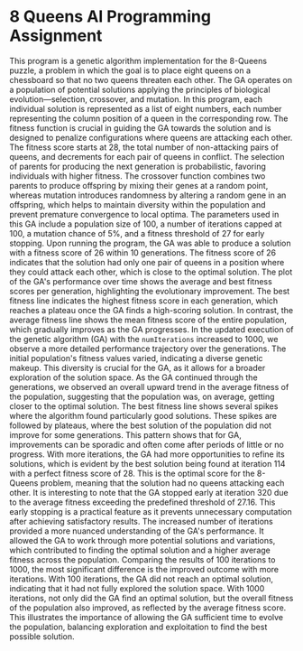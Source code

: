 # 8 Queens AI Programming Assignment 

  This program is a genetic algorithm implementation for the 8-Queens puzzle, a problem in which the goal is to place eight queens on a chessboard so that no two queens threaten each other. The GA operates on a population of potential solutions applying the principles of biological evolution—selection, crossover, and mutation.
  In this program, each individual solution is represented as a list of eight numbers, each number representing the column position of a queen in the corresponding row. The fitness function is crucial in guiding the GA towards the solution and is designed to penalize configurations where queens are attacking each other. The fitness score starts at 28, the total number of non-attacking pairs of queens, and decrements for each pair of queens in conflict. The selection of parents for producing the next generation is probabilistic, favoring individuals with higher fitness.
  The crossover function combines two parents to produce offspring by mixing their genes at a random point, whereas mutation introduces randomness by altering a random gene in an offspring, which helps to maintain diversity within the population and prevent premature convergence to local optima. The parameters used in this GA include a population size of 100, a number of iterations capped at 100, a mutation chance of 5%, and a fitness threshold of 27 for early stopping.
  Upon running the program, the GA was able to produce a solution with a fitness score of 26 within 10 generations. The fitness score of 26 indicates that the solution had only one pair of queens in a position where they could attack each other, which is close to the optimal solution. The plot of the GA's performance over time shows the average and best fitness scores per generation, highlighting the evolutionary improvement. The best fitness line indicates the highest fitness score in each generation, which reaches a plateau once the GA finds a high-scoring solution. In contrast, the average fitness line shows the mean fitness score of the entire population, which gradually improves as the GA progresses.
  In the updated execution of the genetic algorithm (GA) with the `numIterations` increased to 1000, we observe a more detailed performance trajectory over the generations. 
  The initial population's fitness values varied, indicating a diverse genetic makeup. This diversity is crucial for the GA, as it allows for a broader exploration of the solution space. As the GA continued through the generations, we observed an overall upward trend in the average fitness of the population, suggesting that the population was, on average, getting closer to the optimal solution.
  The best fitness line shows several spikes where the algorithm found particularly good solutions. These spikes are followed by plateaus, where the best solution of the population did not improve for some generations. This pattern shows that for GA, improvements can be sporadic and often come after periods of little or no progress.
  With more iterations, the GA had more opportunities to refine its solutions, which is evident by the best solution being found at iteration 114 with a perfect fitness score of 28. This is the optimal score for the 8-Queens problem, meaning that the solution had no queens attacking each other. It is interesting to note that the GA stopped early at iteration 320 due to the average fitness exceeding the predefined threshold of 27.16. This early stopping is a practical feature as it prevents unnecessary computation after achieving satisfactory results.
  The increased number of iterations provided a more nuanced understanding of the GA's performance. It allowed the GA to work through more potential solutions and variations, which contributed to finding the optimal solution and a higher average fitness across the population.
  Comparing the results of 100 iterations to 1000, the most significant difference is the improved outcome with more iterations. With 100 iterations, the GA did not reach an optimal solution, indicating that it had not fully explored the solution space. With 1000 iterations, not only did the GA find an optimal solution, but the overall fitness of the population also improved, as reflected by the average fitness score. This illustrates the importance of allowing the GA sufficient time to evolve the population, balancing exploration and exploitation to find the best possible solution.
